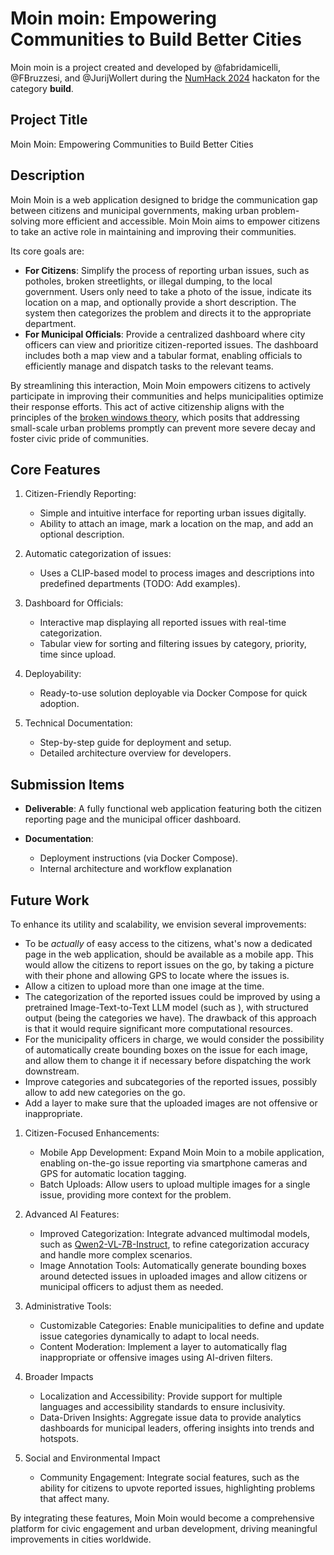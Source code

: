 # Moin moin: Empowering Communities to Build Better Cities

Moin moin is a project created and developed by @fabridamicelli, @FBruzzesi, and @JurijWollert during the [NumHack 2024](https://github.com/numfocus/numhack-2024) hackaton for the category **build**.

## Project Title

Moin Moin: Empowering Communities to Build Better Cities

## Description

Moin Moin is a web application designed to bridge the communication gap between citizens and municipal governments, making urban problem-solving more efficient and accessible. Moin Moin aims to empower citizens to take an active role in maintaining and improving their communities.

Its core goals are:

* **For Citizens**: Simplify the process of reporting urban issues, such as potholes, broken streetlights, or illegal dumping, to the local government. Users only need to take a photo of the issue, indicate its location on a map, and optionally provide a short description. The system then categorizes the problem and directs it to the appropriate department.
* **For Municipal Officials**: Provide a centralized dashboard where city officers can view and prioritize citizen-reported issues. The dashboard includes both a map view and a tabular format, enabling officials to efficiently manage and dispatch tasks to the relevant teams.

By streamlining this interaction, Moin Moin empowers citizens to actively participate in improving their communities and helps municipalities optimize their response efforts. This act of active citizenship aligns with the principles of the [broken windows theory](https://en.wikipedia.org/wiki/Broken_windows_theory), which posits that addressing small-scale urban problems promptly can prevent more severe decay and foster civic pride of communities.

## Core Features

1. Citizen-Friendly Reporting:
  
    * Simple and intuitive interface for reporting urban issues digitally.
    * Ability to attach an image, mark a location on the map, and add an optional description.

2. Automatic categorization of issues:

    * Uses a CLIP-based model to process images and descriptions into predefined departments (TODO: Add examples).

3. Dashboard for Officials:

    * Interactive map displaying all reported issues with real-time categorization.
    * Tabular view for sorting and filtering issues by category, priority, time since upload.

4. Deployability:
  
    * Ready-to-use solution deployable via Docker Compose for quick adoption.

5. Technical Documentation:

    * Step-by-step guide for deployment and setup.
    * Detailed architecture overview for developers.

## Submission Items

* **Deliverable**: A fully functional web application featuring both the citizen reporting page and the municipal officer dashboard.
* **Documentation**:
    
    * Deployment instructions (via Docker Compose).
    * Internal architecture and workflow explanation

## Future Work

To enhance its utility and scalability, we envision several improvements:

* To be _actually_ of easy access to the citizens, what's now a dedicated page in the web application, should be available as a mobile app. This would allow the citizens to report issues on the go, by taking a picture with their phone and allowing GPS to locate where the issues is.
* Allow a citizen to upload more than one image at the time.
* The categorization of the reported issues could be improved by using a pretrained Image-Text-to-Text LLM model (such as ), with structured output (being the categories we have). The drawback of this approach is that it would require significant more computational resources.
* For the municipality officers in charge, we would consider the possibility of automatically create bounding boxes on the issue for each image, and allow them to change it if necessary before dispatching the work downstream.
* Improve categories and subcategories of the reported issues, possibly allow to add new categories on the go.
* Add a layer to make sure that the uploaded images are not offensive or inappropriate.

1. Citizen-Focused Enhancements:

   * Mobile App Development: Expand Moin Moin to a mobile application, enabling on-the-go issue reporting via smartphone cameras and GPS for automatic location tagging.
   * Batch Uploads: Allow users to upload multiple images for a single issue, providing more context for the problem.

2. Advanced AI Features:

    * Improved Categorization: Integrate advanced multimodal models, such as [Qwen2-VL-7B-Instruct](https://huggingface.co/Qwen/Qwen2-VL-7B-Instruct), to refine categorization accuracy and handle more complex scenarios.
    * Image Annotation Tools: Automatically generate bounding boxes around detected issues in uploaded images and allow citizens or municipal officers to adjust them as needed.

3. Administrative Tools:
  
    * Customizable Categories: Enable municipalities to define and update issue categories dynamically to adapt to local needs.
    * Content Moderation: Implement a layer to automatically flag inappropriate or offensive images using AI-driven filters.

4. Broader Impacts

    * Localization and Accessibility: Provide support for multiple languages and accessibility standards to ensure inclusivity.
    * Data-Driven Insights: Aggregate issue data to provide analytics dashboards for municipal leaders, offering insights into trends and hotspots.

5. Social and Environmental Impact

    * Community Engagement: Integrate social features, such as the ability for citizens to upvote reported issues, highlighting problems that affect many.

By integrating these features, Moin Moin would become a comprehensive platform for civic engagement and urban development, driving meaningful improvements in cities worldwide.
